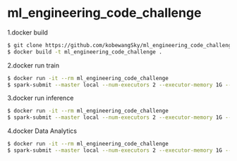 # ml_engineering_code_challenge


1.docker build
```bash
$ git clone https://github.com/kobewangSky/ml_engineering_code_challenge.git
$ docker build -t ml_engineering_code_challenge .
```

2.docker run train
```bash
$ docker run -it --rm ml_engineering_code_challenge 
$ spark-submit --master local --num-executors 2 --executor-memory 1G --executor-cores 2 --driver-memory 1G train.py --datapath ./data/arrhythmia.data --test_size 0.2
```

3.docker run inference
```bash
$ docker run -it --rm ml_engineering_code_challenge 
$ spark-submit --master local --num-executors 2 --executor-memory 1G --executor-cores 2 --driver-memory 1G inference.py --test_data 46,0,163,86,99,163,393,150,113,-5,121,66,56,69.,42.,24.,68.,0.,0.,0.,27.7
```

4.docker Data Analytics
```bash
$ docker run -it --rm ml_engineering_code_challenge 
$ spark-submit --master local --num-executors 2 --executor-memory 1G --executor-cores 2 --driver-memory 1G analytics.py --datapath ./data/arrhythmia.data
```

